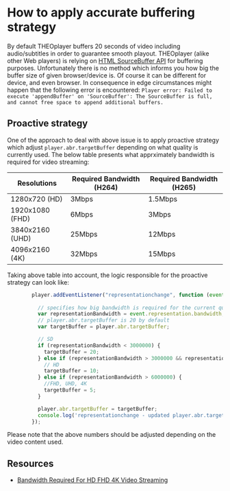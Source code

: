 # How to apply accurate buffering strategy

By default THEOplayer buffers 20 seconds of video including audio/subtitles in order to guarantee smooth playout. 
THEOplayer (alike other Web players) is relying on [HTML SourceBuffer API](https://developer.mozilla.org/en-US/docs/Web/API/SourceBuffer) for buffering purposes. 
Unfortunately there is no method which informs you how big the buffer size of given browser/device is. Of course it can be different for device, and even browser. 
In consequence in edge circumstances might happen that the following error is encountered: 
`Player error: Failed to execute 'appendBuffer' on 'SourceBuffer': The SourceBuffer is full, and cannot free space to append additional buffers.`

## Proactive strategy
One of the approach to deal with above issue is to apply proactive strategy which adjust `player.abr.targetBuffer` depending on what quality is currently used. 
The below table presents what apprximately bandwidth is required for video streaming:

| Resolutions | Required Bandwidth (H264) | Required Bandwidth (H265) |
| ------- | ----------- | ------- | 
| 1280x720 (HD)  | 3Mbps      | 1.5Mbps  | 
| 1920x1080 (FHD)  | 6Mbps      | 3Mbps  | 
| 3840x2160 (UHD)  | 25Mbps      | 12Mbps  | 
| 4096x2160 (4K)  | 32Mbps      | 15Mbps  | 

Taking above table into account, the logic responsible for the proactive strategy can look like:

```javascript
        player.addEventListener("representationchange", function (event) {
          
          // specifies how big bandwidth is required for the current quality
          var representationBandwidth = event.representation.bandwidth;
          // player.abr.targetBuffer is 20 by default
          var targetBuffer = player.abr.targetBuffer;

          // SD
          if (representationBandwidth < 3000000) {
            targetBuffer = 20;
          } else if (representationBandwidth > 3000000 && representationBandwidth < 6000000) {
            // HD
            targetBuffer = 10;
          } else if (representationBandwidth > 6000000) {
            //FHD, UHD, 4K
            targetBuffer = 5;
          } 

          player.abr.targetBuffer = targetBuffer;
          console.log('representationchange - updated player.abr.targetBuffer: ' + player.abr.targetBuffer);
        });
```		

Please note that the above numbers should be adjusted depending on the video content used.

## Resources
* [Bandwidth Required For HD FHD 4K Video Streaming](https://www.synopi.com/bandwidth-required-for-hd-fhd-4k-video/)
